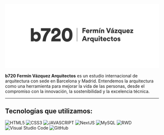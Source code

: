 <div align="center">
  <img src ="banner-b720.svg" />
</div>

**b720 Fermín Vázquez Arquitectos** es un estudio internacional de arquitectura con sede en Barcelona y Madrid. Entendemos la arquitectura como una herramienta para mejorar la vida de las personas, desde el compromiso con la innovación, la sostenibilidad y la excelencia técnica.

- - - - - - - - - 

## Tecnologías que utilizamos:

![HTML5](https://img.shields.io/badge/html5-orange?style=for-the-badge&logo=html5&logoColor=ffffff) ![CSS3](https://img.shields.io/badge/css3-blue?style=for-the-badge&logo=css3&logoColor=ffffff) ![JAVASCRIPT](https://img.shields.io/badge/javascript-yellow?style=for-the-badge&logo=javascript&logoColor=ffffff) ![NextJS](https://img.shields.io/badge/nextjs-nada?style=for-the-badge&logo=nextdotjs&logoSize=auto&color=%23000) ![MySQL](https://img.shields.io/badge/mysql-4479A1.svg?style=for-the-badge&logo=mysql&logoColor=white)  ![RWD](https://img.shields.io/badge/Responsive%20Web%20Design%20(RWD)-blue?style=for-the-badge) ![Visual Studio Code](https://img.shields.io/badge/Visual_Studio_Code-0078D4?style=for-the-badge&logo=visual%20studio%20code&logoColor=white) ![GitHub](https://img.shields.io/badge/github-%23121011.svg?style=for-the-badge&logo=github&logoColor=white) 

